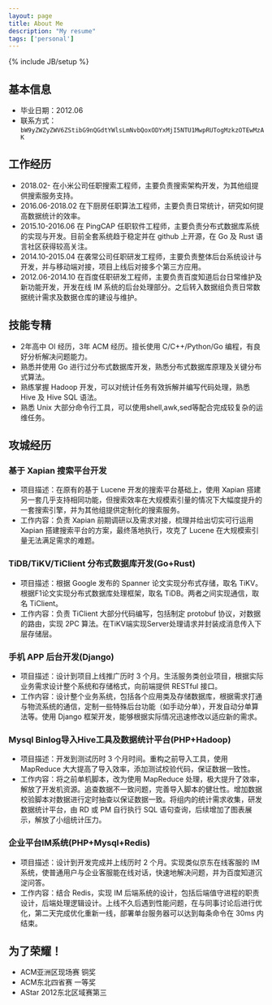 ```yaml
---
layout: page
title: About Me
description: "My resume"
tags: ['personal']
---
```

{% include JB/setup %}

## 基本信息
- 毕业日期：2012.06
- 联系方式：`bW9yZWZyZWV6ZStibG9nQGdtYWlsLmNvbQoxODYxMjI5NTU1MwpRUTogMzkzOTEwMzAK`

## 工作经历
- 2018.02-  在小米公司任职搜索工程师，主要负责搜索架构开发，为其他组提供搜索服务支持。
- 2016.06-2018.02  在下厨房任职算法工程师，主要负责日常统计，研究如何提高数据统计的效率。
- 2015.10-2016.06  在 PingCAP 任职软件工程师，主要负责分布式数据库系统的实现与开发。目前全套系统趋于稳定并在 github 上开源，在 Go 及 Rust 语言社区获得较高关注。
- 2014.10-2015.04  在袭常公司任职研发工程师，主要负责整体后台系统设计与开发，并与移动端对接，项目上线后对接多个第三方应用。
- 2012.06-2014.10 在百度任职研发工程师，主要负责百度知道后台日常维护及新功能开发，开发在线 IM 系统的后台处理部分。之后转入数据组负责日常数据统计需求及数据仓库的建设与维护。

## 技能专精
- 2年高中 OI 经历，3年 ACM 经历。擅长使用 C/C++/Python/Go 编程，有良好分析解决问题能力。
- 熟悉并使用 Go 进行过分布式数据库开发，熟悉分布式数据库原理及关键分布式算法。
- 熟练掌握 Hadoop 开发，可以对统计任务有效拆解并编写代码处理，熟悉 Hive 及 Hive SQL 语法。
- 熟悉 Unix 大部分命令行工具，可以使用shell,awk,sed等配合完成较复杂的运维任务。

## 攻城经历
### 基于 Xapian 搜索平台开发
- 项目描述：在原有的基于 Lucene 开发的搜索平台基础上，使用 Xapian 搭建另一套几乎支持相同功能，但搜索效率在大规模索引量的情况下大幅度提升的一套搜索引擎，并为其他组提供定制化的搜索服务。
- 工作内容：负责 Xapian 前期调研以及需求对接，梳理并给出切实可行运用 Xapian 搭建搜索平台的方案，最终落地执行，攻克了 Lucene 在大规模索引量无法满足需求的难题。

### TiDB/TiKV/TiClient 分布式数据库开发(Go+Rust)
- 项目描述：根据 Google 发布的 Spanner 论文实现分布式存储，取名 TiKV。根据F1论文实现分布式数据库处理框架，取名 TiDB。两者之间实现通信，取名 TiClient。
- 工作内容：负责 TiClient 大部分代码编写，包括制定 protobuf 协议，对数据的路由，实现 2PC 算法。在TiKV端实现Server处理请求并封装成消息传入下层存储层。

### 手机 APP 后台开发(Django)
- 项目描述：设计到项目上线推广历时 3 个月。生活服务类创业项目，根据实际业务需求设计整个系统和存储格式，向前端提供 RESTful 接口。
- 工作内容：设计整个业务系统，包括各个应用类及存储数据库，根据需求打通与物流系统的通信，定制一些特殊后台功能（如手动分单），开发自动分单算法等。使用 Django 框架开发，能够根据实际情况迅速修改以适应新的需求。

### Mysql Binlog导入Hive工具及数据统计平台(PHP+Hadoop)
- 项目描述：开发到测试历时 3 个月时间。重构之前导入工具，使用 MapReduce 大大提高了导入效率，添加测试校验代码，保证数据一致性。
- 工作内容：将之前单机脚本，改为使用 MapReduce 处理，极大提升了效率，解放了开发机资源。追查数据不一致问题，完善导入脚本的健壮性。增加数据校验脚本对数据进行定时抽查以保证数据一致。将组内的统计需求收集，研发数据统计平台，由 RD 或 PM 自行执行 SQL 语句查询，后续增加了图表展示，解放了小组统计压力。

### 企业平台IM系统(PHP+Mysql+Redis)
- 项目描述：设计到开发完成并上线历时 2 个月。实现类似京东在线客服的 IM 系统，使普通用户与企业客服能在线对话，快速地解决问题，并为百度知道沉淀问答。
- 工作内容：结合 Redis，实现 IM 后端系统的设计，包括后端值守进程的职责设计，后端处理逻辑设计。上线不久后遇到性能问题，在与同事讨论后进行优化，第二天完成优化重新一线，部署单台服务器可以达到每条命令在 30ms 内结束。

## 为了荣耀！
- ACM亚洲区现场赛 铜奖
- ACM东北四省赛 一等奖
- AStar 2012东北区域赛第三

